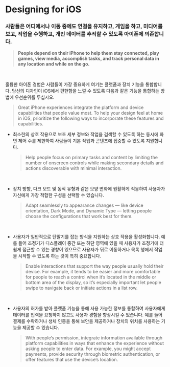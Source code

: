 # Designing for iOS

### 사람들은 어디에서나 이동 중에도 연결을 유지하고, 게임을 하고, 미디어를 보고, 작업을 수행하고, 개인 데이터를 추적할 수 있도록 아이폰에 의존합니다.
> **People depend on their iPhone to help them stay connected, play games, view media, accomplish tasks, and track personal data in any location and while on the go.**
>

&nbsp;&nbsp; 

훌륭한 아이폰 경험은 사람들이 가장 중요하게 여기는 플랫폼과 장치 기능을 통합합니다. 당신의 디자인이 iOS에서 편한함을 느낄 수 있도록 다음과 같은 기능을 통합하는 방법에 우선순위를 두십시오.
> Great iPhone experiences integrate the platform and device capabilities that people value most. To help your design feel at home in iOS, prioritize the following ways to incorporate these features and capabilities.
>


- 최소한의 상호 작용으로 보조 세부 정보와 작업을 검색할 수 있도록 하는 동시에 화면 제어 수를 제한하여 사람들이 기본 작업과 콘텐츠에 집중할 수 있도록 지원합니다.
    
    > Help people focus on primary tasks and content by limiting the number of onscreen controls while making secondary details and actions discoverable with minimal interaction.
    >
    
&nbsp;&nbsp;  
    
- 장치 방향, 다크 모드 및 동적 유형과 같은 모양 변화에 원활하게 적응하여 사용자가 자신에게 가장 적합한 구성을 선택할 수 있습니다.
    
    > Adapt seamlessly to appearance changes — like device orientation, Dark Mode, and Dynamic Type — letting people choose the configurations that work best for them.
    >
    
&nbsp;&nbsp; 
    
- 사용자가 일반적으로 단말기를 잡는 방식을 지원하는 상호 작용을 활성화합니다. 예를 들어 조정기가 디스플레이 중간 또는 하단 영역에 있을 때 사용자가 조정기에 더 쉽게 접근할 수 있는 경향이 있으므로 사용자가 뒤로 이동하거나 목록 행에서 작업을 시작할 수 있도록 하는 것이 특히 중요합니다.
    
    > Enable interactions that support the way people usually hold their device. For example, it tends to be easier and more comfortable for people to reach a control when it’s located in the middle or bottom area of the display, so it’s especially important let people swipe to navigate back or initiate actions in a list row.
    >
    
&nbsp;&nbsp; 
    
- 사용자의 허가를 받아 플랫폼 기능을 통해 사용 가능한 정보를 통합하여 사용자에게 데이터를 입력을 요청하지 않고도 사용자 경험을 향상시킬 수 있습니다. 예를 들어 결제를 수락하거나 생체 인증을 통해 보안을 제공하거나 장치의 위치를 사용하는 기능을 제공할 수 있습니다.
    
    > With people’s permission, integrate information available through platform capabilities in ways that enhance the experience without asking people to enter data. For example, you might accept payments, provide security through biometric authentication, or offer features that use the device’s location.
    >
   
